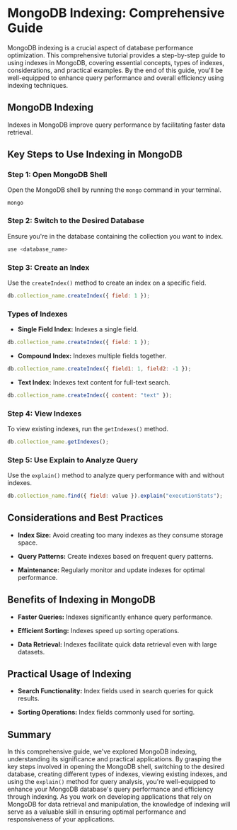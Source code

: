 # MongoDB Indexing: Comprehensive Guide

MongoDB indexing is a crucial aspect of database performance optimization. This comprehensive tutorial provides a step-by-step guide to using indexes in MongoDB, covering essential concepts, types of indexes, considerations, and practical examples. By the end of this guide, you'll be well-equipped to enhance query performance and overall efficiency using indexing techniques.

## MongoDB Indexing

Indexes in MongoDB improve query performance by facilitating faster data retrieval.

## Key Steps to Use Indexing in MongoDB

### Step 1: Open MongoDB Shell

Open the MongoDB shell by running the `mongo` command in your terminal.

```
mongo
```

### Step 2: Switch to the Desired Database

Ensure you're in the database containing the collection you want to index.

```javascript
use <database_name>
```

### Step 3: Create an Index

Use the `createIndex()` method to create an index on a specific field.

```javascript
db.collection_name.createIndex({ field: 1 });
```

### Types of Indexes

- **Single Field Index:** Indexes a single field.

```javascript
db.collection_name.createIndex({ field: 1 });
```

- **Compound Index:** Indexes multiple fields together.

```javascript
db.collection_name.createIndex({ field1: 1, field2: -1 });
```

- **Text Index:** Indexes text content for full-text search.

```javascript
db.collection_name.createIndex({ content: "text" });
```

### Step 4: View Indexes

To view existing indexes, run the `getIndexes()` method.

```javascript
db.collection_name.getIndexes();
```

### Step 5: Use Explain to Analyze Query

Use the `explain()` method to analyze query performance with and without indexes.

```javascript
db.collection_name.find({ field: value }).explain("executionStats");
```

## Considerations and Best Practices

- **Index Size:** Avoid creating too many indexes as they consume storage space.

- **Query Patterns:** Create indexes based on frequent query patterns.

- **Maintenance:** Regularly monitor and update indexes for optimal performance.

## Benefits of Indexing in MongoDB

- **Faster Queries:** Indexes significantly enhance query performance.

- **Efficient Sorting:** Indexes speed up sorting operations.

- **Data Retrieval:** Indexes facilitate quick data retrieval even with large datasets.

## Practical Usage of Indexing

- **Search Functionality:** Index fields used in search queries for quick results.

- **Sorting Operations:** Index fields commonly used for sorting.

## Summary

In this comprehensive guide, we've explored MongoDB indexing, understanding its significance and practical applications. By grasping the key steps involved in opening the MongoDB shell, switching to the desired database, creating different types of indexes, viewing existing indexes, and using the `explain()` method for query analysis, you're well-equipped to enhance your MongoDB database's query performance and efficiency through indexing. As you work on developing applications that rely on MongoDB for data retrieval and manipulation, the knowledge of indexing will serve as a valuable skill in ensuring optimal performance and responsiveness of your applications.